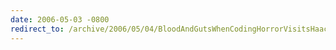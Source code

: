 ```yaml
---
date: 2006-05-03 -0800
redirect_to: /archive/2006/05/04/BloodAndGutsWhenCodingHorrorVisitsHaacked.aspx/
---
```


